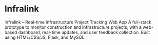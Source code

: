 # Infralink
Infralink – Real-time Infrastructure Project Tracking Web App A full-stack prototype to monitor construction and infrastructure projects, with a web-based dashboard, real-time updates, and user feedback collection. Built using HTML/CSS/JS, Flask, and MySQL.
